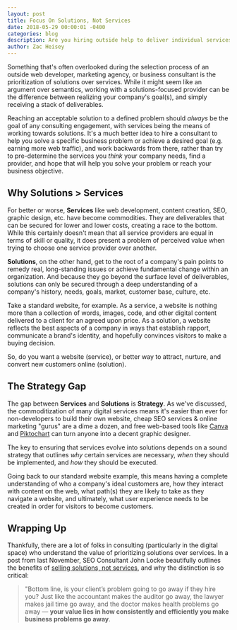 ```yaml
---
layout: post
title: Focus On Solutions, Not Services
date: 2018-05-29 00:00:01 -0400
categories: blog
description: Are you hiring outside help to deliver individual services or practical solutions? Knowing the difference can have a major impact on the outcome of your project.
author: Zac Heisey
---
```


Something that's often overlooked during the selection process of an outside web developer, marketing agency, or business consultant is the prioritization of solutions over services. While it might seem like an argument over semantics, working with a solutions-focused provider can be the difference between realizing your company's goal(s), and simply receiving a stack of deliverables.

Reaching an acceptable solution to a defined problem should _always_ be the goal of any consulting engagement, with services being the means of working towards solutions. It's a much better idea to hire a consultant to help you solve a specific business problem or achieve a desired goal (e.g. earning more web traffic), and work backwards from there, rather than try to pre-determine the services you _think_ your company needs, find a provider, and hope that will help you solve your problem or reach your business objective.

## Why Solutions > Services

For better or worse, **Services** like web development, content creation, SEO, graphic design, etc. have become commodities. They are deliverables that can be secured for lower and lower costs, creating a race to the bottom. While this certainly doesn't mean that all service providers are equal in terms of skill or quality, it does present a problem of perceived value when trying to choose one service provider over another.

**Solutions**, on the other hand, get to the root of a company's pain points to remedy real, long-standing issues or achieve fundamental change within an organization. And because they go beyond the surface level of deliverables, solutions can only be secured through a deep understanding of a company's history, needs, goals, market, customer base, culture, etc.

Take a standard website, for example. As a service, a website is nothing more than a collection of words, images, code, and other digital content delivered to a client for an agreed upon price. As a solution, a website reflects the best aspects of a company in ways that establish rapport, communicate a brand's identity, and hopefully convinces visitors to make a buying decision.

So, do you want a website (service), or better way to attract, nurture, and convert new customers online (solution).

## The Strategy Gap

The gap between **Services** and **Solutions** is **Strategy**. As we've discussed, the commoditization of many digital services means it's easier than ever for non-developers to build their own website, cheap SEO services & online marketing "gurus" are a dime a dozen, and free web-based tools like [Canva](https://www.canva.com/) and [Piktochart](https://piktochart.com/) can turn anyone into a decent graphic designer.

The key to ensuring that services evolve into solutions depends on a sound strategy that outlines _why_ certain services are necessary, _when_ they should be implemented, and _how_ they should be executed.

Going back to our standard website example, this means having a complete understanding of who a company's ideal customers are, how they interact with content on the web, what path(s) they are likely to take as they navigate a website, and ultimately, what user experience needs to be created in order for visitors to become customers.

## Wrapping Up

Thankfully, there are a lot of folks in consulting (particularly in the digital space) who understand the value of prioritizing solutions over services. In a post from last November, SEO Consultant John Locke beautifully outlines the benefits of [selling solutions, not services](https://www.lockedownseo.com/sell-solutions-not-services/), and why the distinction is so critical:

> "Bottom line, is your client’s problem going to go away if they hire you? Just like the accountant makes the auditor go away, the lawyer makes jail time go away, and the doctor makes health problems go away — **your value lies in how consistently and efficiently you make business problems go away**.
